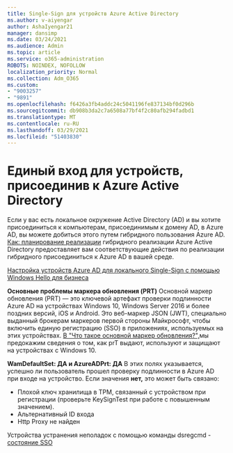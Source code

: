 ```yaml
---
title: Single-Sign для устройств Azure Active Directory
ms.author: v-aiyengar
author: AshaIyengar21
manager: dansimp
ms.date: 03/24/2021
ms.audience: Admin
ms.topic: article
ms.service: o365-administration
ROBOTS: NOINDEX, NOFOLLOW
localization_priority: Normal
ms.collection: Adm_O365
ms.custom:
- "9003257"
- "9891"
ms.openlocfilehash: f6426a3fb4addc24c5041196fe837134bf0d296b
ms.sourcegitcommit: db908b3da2c7a6508a77bf4f2c80afb294fadbd1
ms.translationtype: MT
ms.contentlocale: ru-RU
ms.lasthandoff: 03/29/2021
ms.locfileid: "51403830"
---
```

# <a name="single-sign-on-for-azure-active-directory-joined-devices"></a>Единый вход для устройств, присоединив к Azure Active Directory

Если у вас есть локальное окружение Active Directory (AD) и вы хотите присоединиться к компьютерам, присоединимым к домену AD, в Azure AD, вы можете добиться этого путем гибридного пользования Azure AD. [Как: планирование реализации](https://docs.microsoft.com/azure/active-directory/devices/hybrid-azuread-join-plan) гибридного реализации Azure Active Directory предоставляет вам соответствующие действия по реализации гибридного присоединиться к Azure AD в вашей среде.

[Настройка устройств Azure AD для локального Single-Sign с помощью Windows Hello для бизнеса](https://docs.microsoft.com/azure/active-directory/devices/hybrid-azuread-join-plan) 

**Основные проблемы маркера обновления (PRT)** Основной маркер обновления (PRT) — это ключевой артефакт проверки подлинности Azure AD на устройствах Windows 10, Windows Server 2016 и более поздних версий, iOS и Android. Это веб-маркер JSON (JWT), специально выданный брокерам маркеров первой стороны Майкрософт, чтобы включить единую регистрацию (SSO) в приложениях, используемых на этих устройствах. [В "Что такое основной маркер обновления?",](https://docs.microsoft.com/azure/active-directory/devices/concept-primary-refresh-token)мы предокажим сведения о том, как prT выдают, используют и защищают на устройствах с Windows 10.

**WamDefaultSet: ДА и AzureADPrt: ДА** В этих полях указывается, успешно ли пользователь прошел проверку подлинности в Azure AD при входе на устройство. Если значения **нет,** это может быть связано:

- Плохой ключ хранилища в TPM, связанный с устройством при регистрации (проверьте KeySignTest при работе с повышенным значением).
- Альтернативный ID входа
- Http Proxy не найден

Устройства устранения неполадок с помощью команды dsregcmd - [состояние SSO](https://docs.microsoft.com/azure/active-directory/devices/troubleshoot-device-dsregcmd#sso-state)
